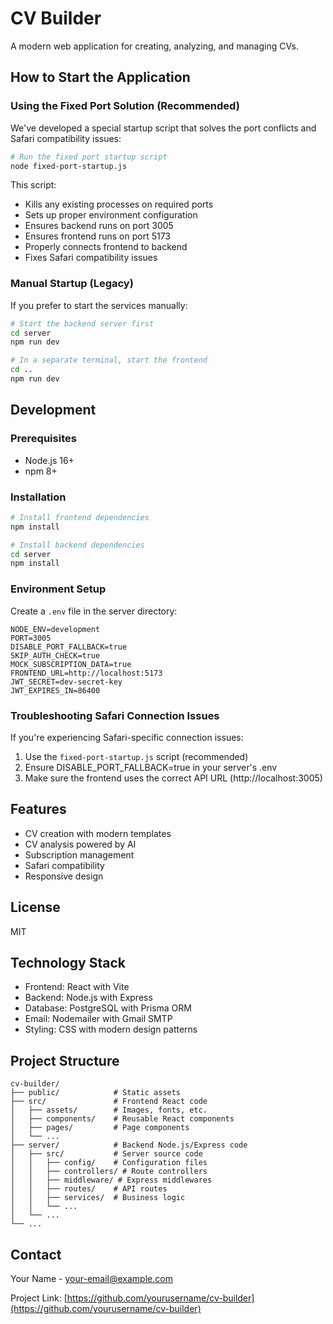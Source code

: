 # CV Builder

A modern web application for creating, analyzing, and managing CVs.

## How to Start the Application

### Using the Fixed Port Solution (Recommended)

We've developed a special startup script that solves the port conflicts and Safari compatibility issues:

```bash
# Run the fixed port startup script
node fixed-port-startup.js
```

This script:
- Kills any existing processes on required ports
- Sets up proper environment configuration
- Ensures backend runs on port 3005
- Ensures frontend runs on port 5173
- Properly connects frontend to backend
- Fixes Safari compatibility issues

### Manual Startup (Legacy)

If you prefer to start the services manually:

```bash
# Start the backend server first
cd server
npm run dev

# In a separate terminal, start the frontend
cd ..
npm run dev
```

## Development

### Prerequisites

- Node.js 16+
- npm 8+

### Installation

```bash
# Install frontend dependencies
npm install

# Install backend dependencies
cd server
npm install
```

### Environment Setup

Create a `.env` file in the server directory:

```
NODE_ENV=development
PORT=3005
DISABLE_PORT_FALLBACK=true
SKIP_AUTH_CHECK=true
MOCK_SUBSCRIPTION_DATA=true
FRONTEND_URL=http://localhost:5173
JWT_SECRET=dev-secret-key
JWT_EXPIRES_IN=86400
```

### Troubleshooting Safari Connection Issues

If you're experiencing Safari-specific connection issues:

1. Use the `fixed-port-startup.js` script (recommended)
2. Ensure DISABLE_PORT_FALLBACK=true in your server's .env
3. Make sure the frontend uses the correct API URL (http://localhost:3005)

## Features

- CV creation with modern templates
- CV analysis powered by AI
- Subscription management
- Safari compatibility
- Responsive design

## License

MIT

## Technology Stack

- Frontend: React with Vite
- Backend: Node.js with Express
- Database: PostgreSQL with Prisma ORM
- Email: Nodemailer with Gmail SMTP
- Styling: CSS with modern design patterns

## Project Structure

```
cv-builder/
├── public/            # Static assets
├── src/               # Frontend React code
│   ├── assets/        # Images, fonts, etc.
│   ├── components/    # Reusable React components
│   ├── pages/         # Page components
│   └── ...
├── server/            # Backend Node.js/Express code
│   ├── src/           # Server source code
│   │   ├── config/    # Configuration files
│   │   ├── controllers/ # Route controllers
│   │   ├── middleware/ # Express middlewares
│   │   ├── routes/    # API routes
│   │   ├── services/  # Business logic
│   │   └── ...
│   └── ...
└── ...
```

## Contact

Your Name - [your-email@example.com](mailto:your-email@example.com)

Project Link: [https://github.com/yourusername/cv-builder](https://github.com/yourusername/cv-builder)
